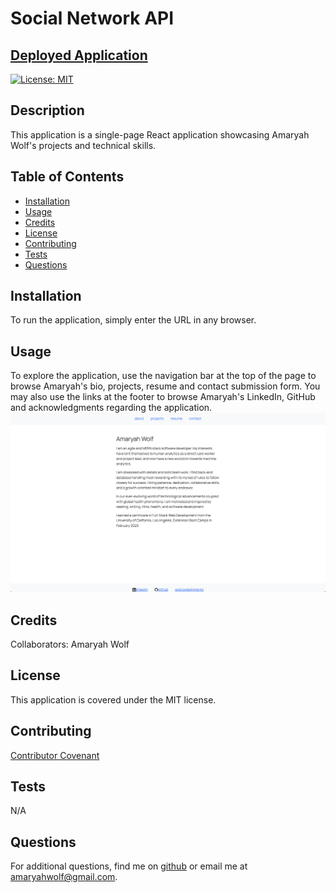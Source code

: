 # Social Network API

## [Deployed Application](https://amaryahwolf.github.io/akw-portfolio/)
 
[![License: MIT](https://img.shields.io/badge/License-MIT-yellow.svg)](https://opensource.org/licenses/MIT)

## Description
This application is a single-page React application showcasing Amaryah Wolf's projects and technical skills.

## Table of Contents
- [Installation](#installation)
- [Usage](#usage)
- [Credits](#credits)
- [License](#license)
- [Contributing](#contributing)
- [Tests](#tests)
- [Questions](#questions)

## Installation
To run the application, simply enter the URL in any browser.

## Usage
To explore the application, use the navigation bar at the top of the page to browse Amaryah's bio, projects, resume and contact submission form. You may also use the links at the footer to browse Amaryah's LinkedIn, GitHub and acknowledgments regarding the application.
![Screenshot of application](./public/images/akw-portfolio.png)

## Credits
Collaborators: Amaryah Wolf

## License
This application is covered under the MIT license.

## Contributing
[Contributor Covenant](https://www.contributor-covenant.org/version/2/1/code_of_conduct/)

## Tests
N/A

## Questions
For additional questions, find me on [github](https://github.com/amaryahwolf) or email me at amaryahwolf@gmail.com.